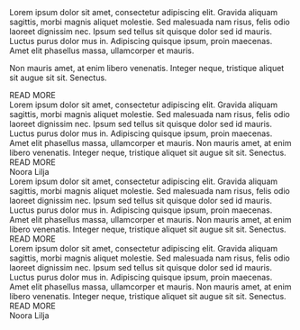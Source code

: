 <!DOCTYPE html><html><head><link href="https://fonts.googleapis.com/css?family=Roboto&display=swap" rel="stylesheet" /><link href="https://fonts.googleapis.com/css?family=Poppins&display=swap" rel="stylesheet" /><link href="https://fonts.googleapis.com/css?family=Rozha+One&display=swap" rel="stylesheet" /><link href="./main.css" rel="stylesheet" /><title>Document</title></head><body><div class="v2_2"><div class="v7_13"><div class="v7_14"><div class="v7_15"><div class="v7_16"><div class="v7_17"></div></div><div class="v7_23"><span class="v7_24">Lorem ipsum dolor sit amet, consectetur adipiscing elit. Gravida aliquam sagittis, morbi magnis aliquet molestie. Sed malesuada nam risus, felis odio laoreet dignissim nec. Ipsum sed tellus sit quisque dolor sed id mauris. Luctus purus dolor mus in. Adipiscing quisque ipsum, proin maecenas. Amet elit phasellus massa, ullamcorper et mauris.
Non mauris amet, at enim libero venenatis. Integer neque, tristique aliquet sit augue sit sit. Senectus.</span><div class="v7_25"><div class="name"></div><span class="v7_27">READ MORE</span></div></div></div><div class="v7_212"></div><span class="v15_63">Lorem ipsum dolor sit amet, consectetur adipiscing elit. Gravida aliquam sagittis, morbi magnis aliquet molestie. Sed malesuada nam risus, felis odio laoreet dignissim nec. Ipsum sed tellus sit quisque dolor sed id mauris. Luctus purus dolor mus in. Adipiscing quisque ipsum, proin maecenas. Amet elit phasellus massa, ullamcorper et mauris.
Non mauris amet, at enim libero venenatis. Integer neque, tristique aliquet sit augue sit sit. Senectus.</span></div><div class="v7_21"></div></div><div class="v15_64"><div class="name"></div><span class="v15_66">READ MORE</span></div><div class="v7_85"><div class="v7_29"></div><div class="v7_53"><div class="v7_54"><div class="v7_55"><div class="name"></div></div><div class="v7_57"><div class="name"></div></div><div class="v7_59"><div class="name"></div></div></div></div></div><div class="v3_2"><div class="v2_3"></div><span class="v2_4">Noora Lilja</span><div class="name"></div><div class="name"></div></div><div class="name"></div></div><div class="v2_2"><div class="v7_13"><div class="v7_14"><div class="v7_15"><div class="v7_16"><div class="v7_17"></div></div><div class="v7_23"><span class="v7_24">Lorem ipsum dolor sit amet, consectetur adipiscing elit. Gravida aliquam sagittis, morbi magnis aliquet molestie. Sed malesuada nam risus, felis odio laoreet dignissim nec. Ipsum sed tellus sit quisque dolor sed id mauris. Luctus purus dolor mus in. Adipiscing quisque ipsum, proin maecenas. Amet elit phasellus massa, ullamcorper et mauris.
Non mauris amet, at enim libero venenatis. Integer neque, tristique aliquet sit augue sit sit. Senectus.</span><div class="v7_25"><div class="name"></div><span class="v7_27">READ MORE</span></div></div></div><div class="v7_212"></div><span class="v15_63">Lorem ipsum dolor sit amet, consectetur adipiscing elit. Gravida aliquam sagittis, morbi magnis aliquet molestie. Sed malesuada nam risus, felis odio laoreet dignissim nec. Ipsum sed tellus sit quisque dolor sed id mauris. Luctus purus dolor mus in. Adipiscing quisque ipsum, proin maecenas. Amet elit phasellus massa, ullamcorper et mauris.
Non mauris amet, at enim libero venenatis. Integer neque, tristique aliquet sit augue sit sit. Senectus.</span></div><div class="v7_21"></div></div><div class="v15_64"><div class="name"></div><span class="v15_66">READ MORE</span></div><div class="v7_85"><div class="v7_29"></div><div class="v7_53"><div class="v7_54"><div class="v7_55"><div class="name"></div></div><div class="v7_57"><div class="name"></div></div><div class="v7_59"><div class="name"></div></div></div></div></div><div class="v3_2"><div class="v2_3"></div><span class="v2_4">Noora Lilja</span><div class="name"></div><div class="name"></div></div><div class="name"></div></div></body></html>
